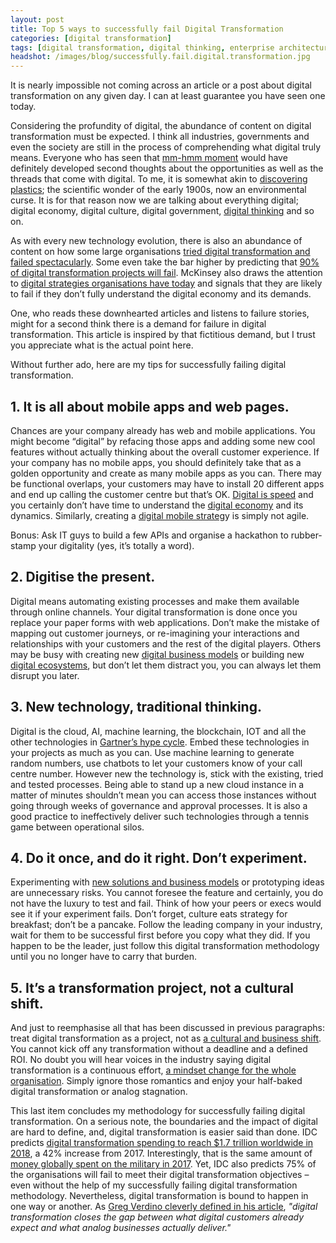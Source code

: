 ```yaml
---
layout: post
title: Top 5 ways to successfully fail Digital Transformation
categories: [digital transformation]
tags: [digital transformation, digital thinking, enterprise architecture]
headshot: /images/blog/successfully.fail.digital.transformation.jpg
---
```

It is nearly impossible not coming across an article or a post about digital transformation on any given day. I can at least guarantee you have seen one today.


Considering the profundity of digital, the abundance of content on digital transformation must be expected. I think all industries, governments and even the society are still in the process of comprehending what digital truly means. Everyone who has seen that [mm-hmm moment](https://youtu.be/USXoINPEhoA?t=1m48s) would have definitely developed second thoughts about the opportunities as well as the threads that come with digital. To me, it is somewhat akin to [discovering plastics](https://www.bbc.com/news/business-42646025); the scientific wonder of the early 1900s, now an environmental curse. It is for that reason now we are talking about everything digital; digital economy, digital culture, digital government, [digital thinking](https://zettamachine.com/2016/05/03/digital-thinking) and so on.


<!--more-->


As with every new technology evolution, there is also an abundance of content on how some large organisations [tried digital transformation and failed spectacularly](https://hbr.org/2018/03/why-so-many-high-profile-digital-transformations-fail). Some even take the bar higher by predicting that [90% of digital transformation projects will fail](http://www.digitaljournal.com/tech-and-science/technology/9-out-of-10-digital-transformation-projects-will-fail/article/499314). McKinsey also draws the attention to [digital strategies organisations have today](https://www.mckinsey.com/business-functions/digital-mckinsey/our-insights/why-digital-strategies-fail) and signals that they are likely to fail if they don&#8217;t fully understand the digital economy and its demands.

One, who reads these downhearted articles and listens to failure stories, might for a second think there is a demand for failure in digital transformation. This article is inspired by that fictitious demand, but I trust you appreciate what is the actual point here.

Without further ado, here are my tips for successfully failing digital transformation.

## 1. It is all about mobile apps and web pages.

Chances are your company already has web and mobile applications. You might become &#8220;digital&#8221; by refacing those apps and adding some new cool features without actually thinking about the overall customer experience. If your company has no mobile apps, you should definitely take that as a golden opportunity and create as many mobile apps as you can. There may be functional overlaps, your customers may have to install 20 different apps and end up calling the customer centre but that&#8217;s OK. [Digital is speed](https://sloanreview.mit.edu/article/digital-is-about-speed-but-it-takes-a-long-time/) and you certainly don&#8217;t have time to understand the [digital economy](https://www.forbes.com/sites/koshagada/2016/06/16/what-is-the-digital-economy/#4dc59d9c7628) and its dynamics. Similarly, creating a [digital mobile strateg](https://centricdigital.com/blog/digital-strategy/key-features-of-a-strong-mobile-app-strategy/)y is simply not agile.

Bonus: Ask IT guys to build a few APIs and organise a hackathon to rubber-stamp your digitality (yes, it&#8217;s totally a word).

## 2. Digitise the present.

Digital means automating existing processes and make them available through online channels. Your digital transformation is done once you replace your paper forms with web applications. Don&#8217;t make the mistake of mapping out customer journeys, or re-imagining your interactions and relationships with your customers and the rest of the digital players. Others may be busy with creating new [digital business models](https://www.digitalistmag.com/digital-economy/2017/04/19/digital-transformation-rewriting-business-models-05042457) or building new [digital ecosystems](https://www.telegraph.co.uk/business/ready-and-enabled/what-is-a-digital-ecosystem/), but don&#8217;t let them distract you, you can always let them disrupt you later.

## 3. New technology, traditional thinking.

Digital is the cloud, AI, machine learning, the blockchain, IOT and all the other technologies in [Gartner&#8217;s hype cycle](https://www.gartner.com/technology/research/methodologies/hype-cycle.jsp). Embed these technologies in your projects as much as you can. Use machine learning to generate random numbers, use chatbots to let your customers know of your call centre number. However new the technology is, stick with the existing, tried and tested processes. Being able to stand up a new cloud instance in a matter of minutes shouldn&#8217;t mean you can access those instances without going through weeks of governance and approval processes. It is also a good practice to ineffectively deliver such technologies through a tennis game between operational silos.

## 4. Do it once, and do it right. Don&#8217;t experiment.

Experimenting with [new solutions and business models](https://www.fastcompany.com/40540343/we-need-breakthrough-business-models-not-breakthrough-technology) or prototyping ideas are unnecessary risks. You cannot foresee the feature and certainly, you do not have the luxury to test and fail. Think of how your peers or execs would see it if your experiment fails. Don&#8217;t forget, culture eats strategy for breakfast; don&#8217;t be a pancake. Follow the leading company in your industry, wait for them to be successful first before you copy what they did. If you happen to be the leader, just follow this digital transformation methodology until you no longer have to carry that burden.

## 5. It&#8217;s a transformation project, not a cultural shift.

And just to reemphasise all that has been discussed in previous paragraphs: treat digital transformation as a project, not as [a cultural and business shift](https://www.bcg.com/publications/2018/not-digital-transformation-without-digital-culture.aspx). You cannot kick off any transformation without a deadline and a defined ROI. No doubt you will hear voices in the industry saying digital transformation is a continuous effort, [a mindset change for the whole organisation](https://www.forbes.com/sites/forbestechcouncil/2018/03/27/rethinking-digital-transformation). Simply ignore those romantics and enjoy your half-baked digital transformation or analog stagnation.

This last item concludes my methodology for successfully failing digital transformation. On a serious note, the boundaries and the impact of digital are hard to define, and, digital transformation is easier said than done. IDC predicts [digital transformation spending to reach $1.7 trillion worldwide in 2018](https://enterprisersproject.com/what-is-digital-transformation), a 42% increase from 2017. Interestingly, that is the same amount of [money globally spent on the military in 2017](https://www.sipri.org/media/press-release/2018/global-military-spending-remains-high-17-trillion). Yet, IDC also predicts 75% of the organisations will fail to meet their digital transformation objectives &#8211; even without the help of my successfully failing digital transformation methodology. Nevertheless, digital transformation is bound to happen in one way or another. As [Greg Verdino cleverly defined in his article](https://www.gregverdino.com/digital-transformation-definition/), *"digital transformation closes the gap between what digital customers already expect and what analog businesses actually deliver."*
